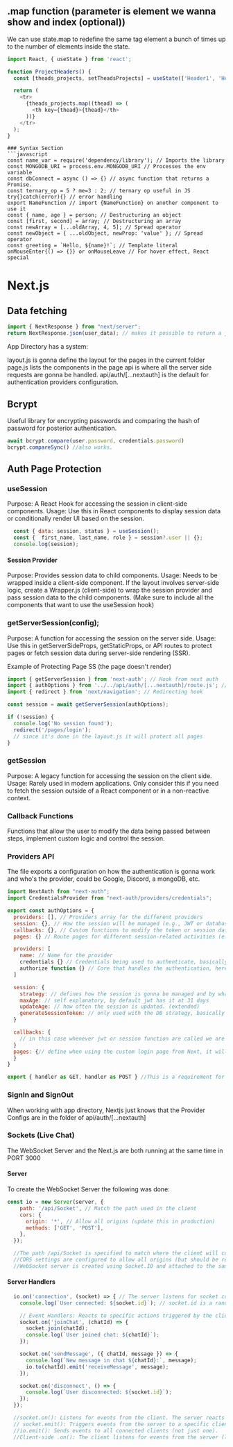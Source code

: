 ## .map function (parameter is element we wanna show and index (optional))
We can use state.map to redefine the same tag element a bunch of times up to the number of elements inside the state.

```javascript
import React, { useState } from 'react';

function ProjectHeaders() {
  const [theads_projects, setTheadsProjects] = useState(['Header1', 'Header2', 'Header3']);

  return (
    <tr>
      {theads_projects.map((thead) => (
        <th key={thead}>{thead}</th>
      ))}
    </tr>
  );
}
```
```
### Syntax Section 
```javascript
const name_var = require('dependency/library'); // Imports the library 
const MONGODB_URI = process.env.MONGODB_URI // Processes the env variable 
const dbConnect = async () => {} // async function that returns a Promise.
const ternary_op = 5 ? me=3 : 2; // ternary op useful in JS
try{}catch(error){} // error handling
export NameFunction // import {NameFunction} on another component to use it
const { name, age } = person; // Destructuring an object
const [first, second] = array; // Destructuring an array
const newArray = [...oldArray, 4, 5]; // Spread operator
const newObject = { ...oldObject, newProp: 'value' }; // Spread operator
const greeting = `Hello, ${name}!`; // Template literal
onMouseEnter{() => {}} or onMouseLeave // For hover effect, React special
```

# Next.js

## Data fetching
```javascript
import { NextResponse } from "next/server"; 
return NextResponse.json(user_data); // makes it possible to return a json object of user data
```

App Directory has a system:

layout.js is gonna define the layout for the pages in the current folder
page.js lists the components in the page
api is where all the server side requests are gonna be handled.
api/auth/[...nextauth] is the default for authentication providers configuration.

## Bcrypt
Useful library for encrypting passwords and comparing the hash of password for posterior authentication.

```javascript
await bcrypt.compare(user.password, credentials.password) 
bcrypt.compareSync() //also works.
```

## Auth Page Protection

### useSession
Purpose: A React Hook for accessing the session in client-side components.
Usage: Use this in React components to display session data or conditionally render UI based on the session.

```javascript
  const { data: session, status } = useSession();
  const {  first_name, last_name, role } = session?.user || {}; 
  console.log(session);
```

#### Session Provider
Purpose: Provides session data to child components.
Usage: Needs to be wrapped inside a client-side component. If the layout involves server-side logic, create a Wrapper.js (client-side) to wrap the session provider and pass session data to the child components. (Make sure to include all the components that want to use the useSession hook)

### getServerSession(config);
Purpose: A function for accessing the session on the server side.
Usage: Use this in getServerSideProps, getStaticProps, or API routes to protect pages or fetch session data during server-side rendering (SSR).

Example of Protecting Page SS (the page doesn't render)
```javascript
import { getServerSession } from 'next-auth'; // Hook from next auth
import { authOptions } from '../../api/auth/[...nextauth]/route.js'; //Config provider
import { redirect } from 'next/navigation'; // Redirecting hook

const session = await getServerSession(authOptions);

if (!session) {
  console.log('No session found');
  redirect('/pages/login'); 
  // since it's done in the layout.js it will protect all pages
}
```
### getSession
Purpose: A legacy function for accessing the session on the client side.
Usage: Rarely used in modern applications. Only consider this if you need to fetch the session outside of a React component or in a non-reactive context.

### Callback Functions
Functions that allow the user to modify the data being passed between steps, implement custom logic and control the session.

### Providers API
The file exports a configuration on how the authentication is gonna work and who's the provider, could be Google, Discord, a mongoDB, etc.

```javascript
import NextAuth from "next-auth"; 
import CredentialsProvider from "next-auth/providers/credentials";

export const authOptions = {
  providers: [], // Providers array for the different providers
  session: {}, // How the session will be managed (e.g., JWT or database-backed)
  callbacks: {}, // Custom functions to modify the token or session data
  pages: {} // Route pages for different session-related activities (e.g., custom sign-in page)

  providers: [
    name: // Name for the provider 
    credentials {} // Credentials being used to authenticate, basically a schema so the Auth can understand the fields coming from the form.
    authorize function {} // Core that handles the authentication, here its done the verification. You can return the data you wish to use on the UI from here.
  ]

  session: {
    strategy: // defines how the session is gonna be managed and by what method Example: JWT most common one, less common database. this is required btw.
    maxAge: // self explanatory, by default jwt has it at 31 days
    updateAge: // how often the session is updated. (extended)
    generateSessionToken: // only used with the DB strategy, basically it returns a random UUID
  }

  callbacks: {
    // in this case whenever jwt or session function are called we are adding extra information to both those tokens to allow custom manipulation on the UI.
  }
  pages: {// define when using the custom login page from Next, it will redirect the client to the login page in case it tries to acesss protected content.
  }
}
```

```javascript
export { handler as GET, handler as POST } //This is a requirement for Next.js Route Handlers in the App Router.
```

### SignIn and SignOut
When working with app directory, Nextjs just knows that the Provider Configs are in the folder of api/auth/[...nextauth]

### Sockets (Live Chat)
The WebSocket Server and the Next.js are both running at the same time in PORT 3000

#### Server
To create the WebSocket Server the following was done:

```javascript
const io = new Server(server, {
    path: '/api/Socket', // Match the path used in the client
    cors: {
      origin: '*', // Allow all origins (update this in production)
      methods: ['GET', 'POST'],
    },
  });

  //The path /api/Socket is specified to match where the client will connect.
  //CORS settings are configured to allow all origins (but should be restricted in production).
  //WebSocket server is created using Socket.IO and attached to the same HTTP server running the Next.js app.
```

#### Server Handlers
```javascript
  io.on('connection', (socket) => { // The server listens for socket connections
    console.log(`User connected: ${socket.id}`); // socket.id is a randomly generated identifier for each client connection.

    // Event Handlers: Reacts to specific actions triggered by the client.
    socket.on('joinChat', (chatId) => {
      socket.join(chatId);
      console.log(`User joined chat: ${chatId}`);
    });

    socket.on('sendMessage', ({ chatId, message }) => {
      console.log(`New message in chat ${chatId}:`, message);
      io.to(chatId).emit('receiveMessage', message); 
    });

    socket.on('disconnect', () => {
      console.log(`User disconnected: ${socket.id}`);
    });
  });

  //socket.on(): Listens for events from the client. The server reacts when the client triggers an event (like sending a message).
  // socket.emit(): Triggers events from the server to a specific client. The server sends data or an action for the client to handle.
  //io.emit(): Sends events to all connected clients (not just one).
  //Client-side .on(): The client listens for events from the server (like receiving a message after it's emitted).
```